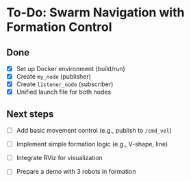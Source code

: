 # To-Do: Swarm Navigation with Formation Control

## Done

- [x] Set up Docker environment (build/run)
- [x] Create `my_node` (publisher)
- [x] Create `listener_node` (subscriber)
- [x] Unified launch file for both nodes

## Next steps

- [ ] Add basic movement control (e.g., publish to `/cmd_vel`)
- [ ] Implement simple formation logic (e.g., V-shape, line)
- [ ] Integrate RViz for visualization
- [ ] Prepare a demo with 3 robots in formation

